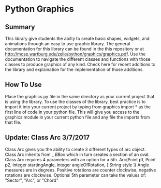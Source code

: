 # Python Graphics 

## Summary 
This library give students the abilty to create basic shapes, widgets, and animations through an easy to use graphic library.  The general documentation for this library can be found in the this repository or at http://mcsp.wartburg.edu/zelle/python/graphics/graphics.pdf.  Use the documentation to navigate the different classes and functions with those classes to produce graphics of any kind.  Check here for recent additions to the library and explaination for the implementation of those additions.  


## How To Use
Place the graphics.py file in the same directory as your current project that is using the library.  To use the classes of the library, best practice is to import it into your current project by typing from graphics import * as the first line of code in your python file. This will give you access to the graphics module in your current python file and any file the imports from that file.

## Update: Class Arc 3/7/2017
Class Arc gives you the ability to create 3 different types of arc object.  Class Arc inherits from _ _BBox_ which in turn creates a section of an oval.  Class Arc requires 4 parameters with an option for a 5th.  Arc(Point p1, Point p2, integer startingAngle, integer angleOfRotation, [ String style ])  Angle measures are in degrees. Positive rotations are counter clockwise, negative rotations are clockwise.  Optional 5th parameter can take the values of: "Sector", "Arc", or "Chord" 
